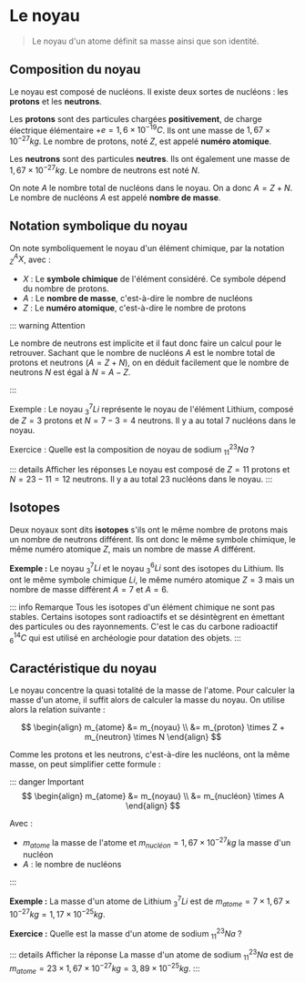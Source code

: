 # Le noyau

> Le noyau d'un atome définit sa masse ainsi que son identité.

## Composition du noyau

Le noyau est composé de nucléons. Il existe deux sortes de nucléons : les __protons__ et les __neutrons__.

Les __protons__ sont des particules chargées __positivement__, de charge électrique élémentaire $+e=1,6 \times 10^{-19} C$. Ils ont une masse de $1,67 \times 10^{-27} kg$. Le nombre de protons, noté $Z$, est appelé __numéro atomique__.

Les __neutrons__ sont des particules __neutres__. Ils ont également une masse de $1,67 \times 10^{-27} kg$. Le nombre de neutrons est noté $N$.

On note $A$ le nombre total de nucléons dans le noyau. On a donc $A=Z+N$. Le nombre de nucléons $A$ est appelé __nombre de masse__.

## Notation symbolique du noyau

On note symboliquement le noyau d'un élément chimique, par la notation ${}^A_Z X$, avec :

- $X$ : Le __symbole chimique__ de l'élément considéré. Ce symbole dépend du nombre de protons.
- $A$ : Le __nombre de masse__, c'est-à-dire le nombre de nucléons
- $Z$ : Le __numéro atomique__, c'est-à-dire le nombre de protons

::: warning Attention

Le nombre de neutrons est implicite et il faut donc faire un calcul pour le retrouver. Sachant que le nombre de nucléons $A$ est le nombre total de protons et neutrons ($A=Z+N$), on en déduit facilement que le nombre de neutrons $N$ est égal à $N=A-Z$.

:::

Exemple : Le noyau ${}^7_3 Li$ représente le noyau de l'élément Lithium, composé de $Z=3$ protons et $N=7-3=4$ neutrons. Il y a au total $7$ nucléons dans le noyau.

Exercice : Quelle est la composition de noyau de sodium ${}^{23}_{11} Na$ ?

::: details Afficher les réponses
Le noyau est composé de $Z=11$ protons et $N=23-11=12$ neutrons. Il y a au total $23$ nucléons dans le noyau.
:::

## Isotopes

Deux noyaux sont dits __isotopes__ s'ils ont le même nombre de protons mais un nombre de neutrons différent. Ils ont donc le même symbole chimique, le même numéro atomique $Z$, mais un nombre de masse $A$ différent.

__Exemple :__ Le noyau ${}^7_3 Li$ et le noyau ${}^6_3 Li$ sont des isotopes du Lithium. Ils ont le même symbole chimique $Li$, le même numéro atomique $Z=3$ mais un nombre de masse différent $A=7$ et $A=6$.

::: info Remarque
Tous les isotopes d'un élément chimique ne sont pas stables. Certains isotopes sont radioactifs et se désintègrent en émettant des particules ou des rayonnements. C'est le cas du carbone radioactif ${}^{14}_6C$ qui est utilisé en archéologie pour datation des objets.
:::

## Caractéristique du noyau

Le noyau concentre la quasi totalité de la masse de l'atome. Pour calculer la masse d'un atome, il suffit alors de calculer la masse du noyau. On utilise alors la relation suivante :

$$
\begin{align}
m_{atome} &= m_{noyau} \\
&= m_{proton} \times Z + m_{neutron} \times N
\end{align}
$$

Comme les protons et les neutrons, c'est-à-dire les nucléons, ont la même masse, on peut simplifier cette formule :

::: danger Important
$$
\begin{align}
m_{atome} &= m_{noyau} \\
&= m_{nucléon} \times A
\end{align}
$$

Avec :

- $m_{atome}$ la masse de l'atome et $m_{nucléon}=1,67 \times 10^{-27} kg$ la masse d'un nucléon
- $A$ : le nombre de nucléons

:::

__Exemple :__ La masse d'un atome de Lithium ${}^7_3 Li$ est de $m_{atome}=7 \times 1,67 \times 10^{-27} kg = 1,17 \times 10^{-25} kg$.

__Exercice :__ Quelle est la masse d'un atome de sodium ${}^{23}_{11} Na$ ?

::: details Afficher la réponse
La masse d'un atome de sodium ${}^{23}_{11} Na$ est de $m_{atome}=23 \times 1,67 \times 10^{-27} kg = 3,89 \times 10^{-25} kg$.
:::
